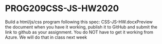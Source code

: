 # PROG209CSS-JS-HW2020
Build a html/js/css program following this spec:    CSS-JS-HW.docxPreview the document   when you have it working, publish it to GitHub and submit the link to github as your assignment.  You do NOT have to get it working from Azure.  We will do that in class next week

